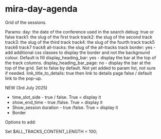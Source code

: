 # mira-day-agenda
Grid of the sessions. 

  Params:
  day: the date of the conference used in the search
  debug: true or false
  track1: the slug of the first track
  track2: the slug of the second track
  track3: the slug of the third track
  track4: the slug of the fourth track
  track5
  track6
  track7
  track8
  all-tracks: the slug of the all-tracks track
  border: yes - add additional css classes to display the border and not the background colour. Default is fill
  display_heading_bar: yes - display the bar at the top of the track columns. 
  display_heading_bar_page: no - display the bar at the top of the grid. Set to false by default. Not yet added to param list, not sure if needed.
  link_title_to_details: true then link to details page false / default link to the pop-up.
  
  NEW (3rd July 2025)
  - time_slot_side - true / false. True = display it
   - show_end_time - true /false. True = display it
   - Show_session duration - true /false. True = display it
   - Border 
   
   
  Options to add:
  
  Set 
  $ALL_TRACKS_CONTENT_LENGTH = 100; 
  
  
   